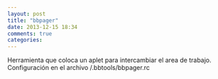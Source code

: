 ```yaml
---
layout: post
title: "bbpager"
date: 2013-12-15 18:34
comments: true
categories: 
---
```

Herramienta que coloca un aplet para intercambiar el area de trabajo. Configuración en el archivo /.bbtools/bbpager.rc

